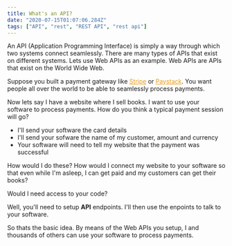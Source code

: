 ```yaml
---
title: What's an API?
date: "2020-07-15T01:07:06.284Z"
tags: ["API", "rest", "REST API", "rest api"]
---
```


An API (Application Programming Interface) is simply a way through which two systems connect seamlessly. There are many types of APIs that exist on different systems. Lets use Web APIs as an example. Web APIs are APIs that exist on the World Wide Web.

Suppose you built a payment gateway like <a style="color:#e79e1b" href="https://stripe.com/" target="_blank">Stripe</a> or <a style="color:#e79e1b" href="https://paystack.com/" target="_blank">Paystack</a>. You want people all over the world to be able to seamlessly process payments.

Now lets say I have a website where I sell books. I want to use your software to process payments. How do you think a typical payment session will go?

<ul>

<li>I'll send your software the card details  </li>
<li>I'll send your sofware the name of my customer, amount and currency </li>
<li>Your software will need to tell my website that the payment was successful </li>

</ul>

How would I do these? 
How would I connect my website to your software so that even while I'm asleep, I can get paid and my customers can get their books?

Would I need access to your code?

Well, you'll need to setup **API** endpoints. I'll then use the enpoints to talk to your software.

So thats the basic idea. By means of the Web APIs you setup, I and thousands of others can use your software to process payments.

